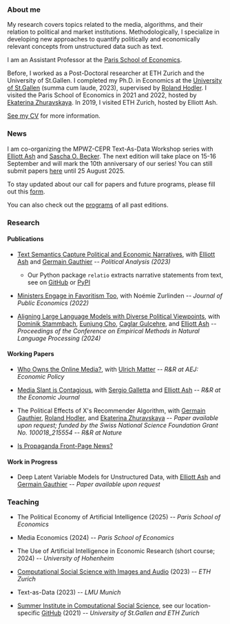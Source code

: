 ### About me

My research covers topics related to the media, algorithms, and their relation to political and market institutions. Methodologically, I specialize in developing new approaches to quantify politically and economically relevant concepts from unstructured data such as text.

I am an Assistant Professor at the [Paris School of Economics](https://www.parisschoolofeconomics.eu/en/).

Before, I worked as a Post-Doctoral researcher at ETH Zurich and the University of St.Gallen. I completed my Ph.D. in Economics at the [University of St.Gallen](https://www.unisg.ch/) (summa cum laude, 2023), supervised by [Roland Hodler](https://sites.google.com/view/rolandhodler). I visited the Paris School of Economics in 2021 and 2022, hosted by [Ekaterina Zhuravskaya](http://www.parisschoolofeconomics.com/zhuravskaya-ekaterina/). In 2019, I visited ETH Zurich, hosted by Elliott Ash.

[See my CV](https://www.dropbox.com/scl/fi/lbyllgmvibd2dzyl9ulck/widmer_cv_may25.pdf?rlkey=veocah5sx1v8oprjmvh8l3un2&st=vkiqs959&dl=0) for more information.

### News

I am co-organizing the MPWZ-CEPR Text-As-Data Workshop series with [Elliott Ash](https://elliottash.com/) and [Sascha O. Becker](http://www.sobecker.de/). The next edition will take place on 15-16 September and will mark the 10th anniversary of our series! You can still submit papers [here](https://docs.google.com/forms/d/1xayw4Flucx1EbjOAoipblrBYHq7bFbFevm8TDLtjmWs/) until 25 August 2025.

To stay updated about our call for papers and future programs, please fill out this [form](https://docs.google.com/forms/d/e/1FAIpQLSej0XxApdIED_hMBotRBXTn9o7UkFWGHcGKUIDF9JTcKQW-Ag/viewform).

You can also check out the [programs](https://docs.google.com/document/d/1RPjo7G8dZ-btptolQK5YQHlWGbHTDAnaOqokgq2nqMQ/edit?tab=t.0) of all past editions.

### Research


#### Publications

- [Text Semantics Capture Political and Economic Narratives](https://arxiv.org/abs/2108.01720), with [Elliott Ash](https://elliottash.com/) and [Germain Gauthier](https://pinchofdata.github.io/germaingauthier/) -- _Political Analysis (2023)_
  - Our Python package ```relatio``` extracts narrative statements from text, see on [GitHub](https://github.com/relatio-nlp/relatio) or [PyPI](https://pypi.org/project/relatio/)

- [Ministers Engage in Favoritism Too](https://papers.ssrn.com/sol3/papers.cfm?abstract_id=3818193), with Noémie Zurlinden -- _Journal of Public Economics (2022)_

- [Aligning Large Language Models with Diverse Political Viewpoints](https://aclanthology.org/2024.emnlp-main.412/), with [Dominik Stammbach](https://dominik-stammbach.github.io/), [Eunjung Cho](https://scholar.google.com/citations?user=HOKn5HIAAAAJ&hl=en), [Caglar Gulcehre](https://www.caglarg.com/), and [Elliott Ash](https://elliottash.com/) -- _Proceedings of the Conference on Empirical Methods in Natural Language Processing (2024)_


#### Working Papers

- [Who Owns the Online Media?](https://papers.ssrn.com/sol3/papers.cfm?abstract_id=3969253), with [Ulrich Matter](https://umatter.github.io/) -- _R&R at AEJ: Economic Policy_
  
- [Media Slant is Contagious](https://papers.ssrn.com/sol3/papers.cfm?abstract_id=3712218), with [Sergio Galletta](http://sergio-galletta.com/) and [Elliott Ash](https://elliottash.com/) -- _R&R at the Economic Journal_

- The Political Effects of X's Recommender Algorithm, with [Germain Gauthier](https://pinchofdata.github.io/germaingauthier/), [Roland Hodler](https://sites.google.com/view/rolandhodler), and [Ekaterina Zhuravskaya](http://www.parisschoolofeconomics.com/zhuravskaya-ekaterina/) -- _Paper available upon request; funded by the Swiss National Science Foundation Grant No. 100018_215554_ -- _R&R at Nature_

- [Is Propaganda Front-Page News?](https://papers.ssrn.com/sol3/papers.cfm?abstract_id=4686681)


#### Work in Progress
  
- Deep Latent Variable Models for Unstructured Data, with [Elliott Ash](https://elliottash.com/) and [Germain Gauthier](https://pinchofdata.github.io/germaingauthier/) -- _Paper available upon request_


### Teaching

- The Political Economy of Artificial Intelligence (2025) -- _Paris School of Economics_

- Media Economics (2024) -- _Paris School of Economics_

- The Use of Artificial Intelligence in Economic Research (short course; 2024) -- _University of Hohenheim_

- [Computational Social Science with Images and Audio](https://github.com/philinew/css_images_audio) (2023) -- _ETH Zurich_
  
- Text-as-Data (2023) -- _LMU Munich_

- [Summer Institute in Computational Social Science](https://sicss.io/), see our location-specific [GitHub](https://github.com/computational-social-science-zurich/sicss-zurich) (2021) -- _University of St.Gallen and ETH Zurich_


<!-- #### Teaching Assistance (University of St.Gallen) -->

<!-- Failed States and Nationbuilding (2021-2023) -->
  
<!-- - Public Economics (2017-2022) -->
  
<!-- - Data Science (2019-2021) -->
  
<!-- - Political Economics (2020) -->
  
<!-- - Introduction to Microeconomics (2017-2018) -->
